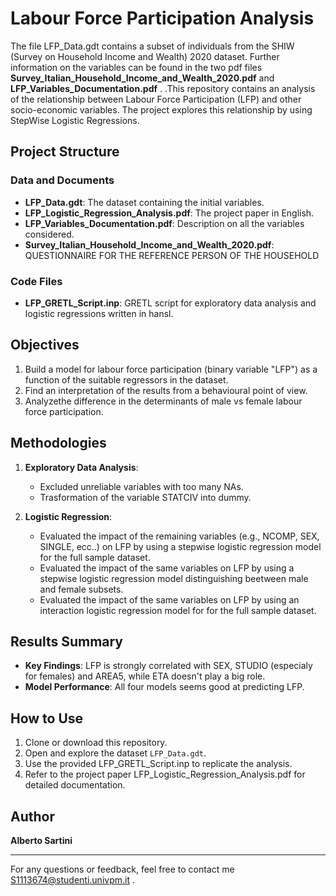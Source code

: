 # Labour Force Participation Analysis

The file LFP_Data.gdt contains a subset of individuals from the SHIW (Survey on Household Income and Wealth) 2020 dataset. Further information on the variables can be found in the two  pdf files **Survey_Italian_Household_Income_and_Wealth_2020.pdf** and **LFP_Variables_Documentation.pdf** . .This repository contains an  analysis of the relationship between Labour Force Participation (LFP) and other socio-economic variables. The project explores this relationship by using StepWise Logistic Regressions.

## Project Structure

### Data and Documents
- **LFP_Data.gdt**: The dataset containing the initial variables.
- **LFP_Logistic_Regression_Analysis.pdf**: The project paper in English.
- **LFP_Variables_Documentation.pdf**: Description on all the variables considered.
- **Survey_Italian_Household_Income_and_Wealth_2020.pdf**: QUESTIONNAIRE FOR THE REFERENCE PERSON OF THE HOUSEHOLD

### Code Files
- **LFP_GRETL_Script.inp**: GRETL script for exploratory data analysis and logistic regressions written in hansl.


## Objectives

1. Build a model for labour force participation (binary variable "LFP") as a function of the suitable regressors in the dataset.
2. Find an interpretation of the results from a behavioural point of view.
3. Analyzethe difference in the determinants of male vs female labour force participation.

## Methodologies

1. **Exploratory Data Analysis**:
   - Excluded unreliable variables with too many NAs.
   - Trasformation of the variable STATCIV into dummy.

2. **Logistic Regression**:
   - Evaluated the impact of the remaining variables (e.g., NCOMP, SEX, SINGLE, ecc..) on LFP by using  a stepwise logistic regression model for the full sample dataset.
   - Evaluated the impact of the same variables on LFP by using  a stepwise logistic regression model distinguishing beetween male and female subsets.
   - Evaluated the impact of the same variables on LFP by using an interaction logistic regression  model for for the full sample dataset.


    
## Results Summary

- **Key Findings**: LFP is strongly correlated with SEX, STUDIO (especialy for females) and AREA5, while ETA doesn't play a big role.
- **Model Performance**: All four models seems good at predicting LFP.

## How to Use

1. Clone or download this repository.
2. Open and explore the dataset `LFP_Data.gdt`.
3. Use the provided LFP_GRETL_Script.inp to replicate the analysis.
4. Refer to the project paper LFP_Logistic_Regression_Analysis.pdf  for detailed documentation.

## Author


 **Alberto Sartini**

---

For any questions or feedback, feel free to contact me S1113674@studenti.univpm.it . 

